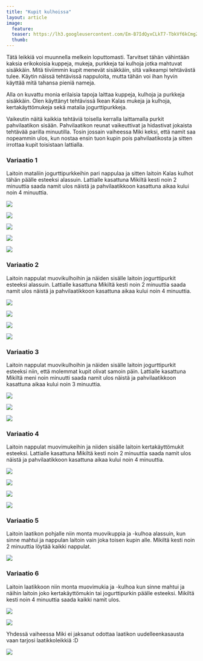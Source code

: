 ```yaml
---
title: "Kupit kulhoissa"
layout: article
image:
  feature:
  teaser: https://lh3.googleusercontent.com/Em-B7IdQyxCLkT7-TbkVf6kCmgZRHR22Nqw1tG3LIwI=w245
  thumb:
---
```


Tätä leikkiä voi muunnella melkein loputtomasti. Tarvitset tähän vähintään kaksia erikokoisia kuppeja, mukeja, purkkeja tai kulhoja jotka mahtuvat sisäkkäin. Mitä tiiviimmin kupit menevät sisäkkäin, sitä vaikeampi tehtävästä tulee. Käytin näissä tehtävissä nappuloita, mutta tähän voi ihan hyvin käyttää mitä tahansa pieniä nameja.

Alla on kuvattu monia erilaisia tapoja laittaa kuppeja, kulhoja ja purkkeja sisäkkäin. Olen käyttänyt tehtävissä Ikean Kalas mukeja ja kulhoja, kertakäyttömukeja sekä matalia jogurttipurkkeja.

Vaikeutin näitä kaikkia tehtäviä toisella kerralla laittamalla purkit pahvilaatikon sisään. Pahvilaatikon reunat vaikeuttivat ja hidastivat jokaista tehtävää parilla minuutilla. Tosin jossain vaiheessa Miki keksi, että namit saa nopeammin ulos, kun nostaa ensin tuon kupin pois pahvilaatikosta ja sitten irrottaa kupit toisistaan lattialla.

### Variaatio 1
Laitoin mataliin jogurttipurkkeihin pari nappulaa ja sitten laitoin Kalas kulhot tähän päälle esteeksi alassuin. Lattialle kasattuna Mikiltä kesti noin 2 minuuttia saada namit ulos näistä ja pahvilaatikkoon kasattuna aikaa kului noin 4 minuuttia.

[![](https://lh3.googleusercontent.com/AojT33Q9SVhrXdR-cjpZotP5RhEOqJSM_uV4Ncy54vM=w800)](https://lh3.googleusercontent.com/AojT33Q9SVhrXdR-cjpZotP5RhEOqJSM_uV4Ncy54vM=s0)

[![](https://lh3.googleusercontent.com/eOWoPOe3UEQ-ceFFqO_nvswjEskHs4ReLSz2X-OvOWc=w800)](https://lh3.googleusercontent.com/eOWoPOe3UEQ-ceFFqO_nvswjEskHs4ReLSz2X-OvOWc=s0)

[![](https://lh3.googleusercontent.com/xav6FdXMGR7T5hIDUVgrpZGlDimGkldAjoUk2T8bHSA=w800)](https://lh3.googleusercontent.com/xav6FdXMGR7T5hIDUVgrpZGlDimGkldAjoUk2T8bHSA=s0)

[![](https://lh3.googleusercontent.com/WAwdKf3ViD4cnIJcbnaNwjaXp4zI3IhWivpQZlQPsR4=w800)](https://lh3.googleusercontent.com/WAwdKf3ViD4cnIJcbnaNwjaXp4zI3IhWivpQZlQPsR4=s0)

[![](https://lh3.googleusercontent.com/skhguHzlrs87BW6RLpPbO0QZDKXmtdO-MWId4ubMB8c=w800)](https://lh3.googleusercontent.com/skhguHzlrs87BW6RLpPbO0QZDKXmtdO-MWId4ubMB8c=s0)

### Variaatio 2
Laitoin nappulat muovikulhoihin ja näiden sisälle laitoin jogurttipurkit esteeksi alassuin. Lattialle kasattuna Mikiltä kesti noin 2 minuuttia saada namit ulos näistä ja pahvilaatikkoon kasattuna aikaa kului noin 4 minuuttia.

[![](https://lh3.googleusercontent.com/5Ml5pky4-4F09BB4-9W-hT5iccCreXwKpIXCoe1AAow=w800)](https://lh3.googleusercontent.com/5Ml5pky4-4F09BB4-9W-hT5iccCreXwKpIXCoe1AAow=s0)

[![](https://lh3.googleusercontent.com/K12pPw75mIYS3n9_6jVuHFeFEYvuM9Vyvq3lFNyS4gA=w800)](https://lh3.googleusercontent.com/K12pPw75mIYS3n9_6jVuHFeFEYvuM9Vyvq3lFNyS4gA=s0)

[![](https://lh3.googleusercontent.com/nnpJcx_iNTFTQQNVdWDltwmP5UvNzh6rAhq6Ec-yQgU=w800)](https://lh3.googleusercontent.com/nnpJcx_iNTFTQQNVdWDltwmP5UvNzh6rAhq6Ec-yQgU=s0)

[![](https://lh3.googleusercontent.com/uBRV9lMwtMXterTaT6nS3l_mPxEq5wUeA3nQu3_M5qU=w800)](https://lh3.googleusercontent.com/uBRV9lMwtMXterTaT6nS3l_mPxEq5wUeA3nQu3_M5qU=s0)

### Variaatio 3
Laitoin nappulat muovikulhoihin ja näiden sisälle laitoin jogurttipurkit esteeksi niin, että molemmat kupit olivat samoin päin. Lattialle kasattuna Mikiltä meni noin minuutti saada namit ulos näistä ja pahvilaatikkoon kasattuna aikaa kului noin 3 minuuttia.

[![](https://lh3.googleusercontent.com/t9mGT3xNPf1k_3ulTkvH0ZktI2Q6aikSJJ6M3bWBJ0I=w800)](https://lh3.googleusercontent.com/t9mGT3xNPf1k_3ulTkvH0ZktI2Q6aikSJJ6M3bWBJ0I=s0)

[![](https://lh3.googleusercontent.com/rQpd7hpwx5FEo_10qiWj6aLZOti3tzDYsen-pYOGvN4=w800)](https://lh3.googleusercontent.com/rQpd7hpwx5FEo_10qiWj6aLZOti3tzDYsen-pYOGvN4=s0)

[![](https://lh3.googleusercontent.com/0FoP2Yzv961VTWkvif460KD2kRGwJ0ZpRVtpvBRnfb8=w800)](https://lh3.googleusercontent.com/0FoP2Yzv961VTWkvif460KD2kRGwJ0ZpRVtpvBRnfb8=s0)

### Variaatio 4
Laitoin nappulat muovimukeihin ja niiden sisälle laitoin kertakäyttömukit esteeksi. Lattialle kasattuna Mikiltä kesti noin 2 minuuttia saada namit ulos näistä ja pahvilaatikkoon kasattuna aikaa kului noin 4 minuuttia.

[![](https://lh3.googleusercontent.com/1SjIuCewFfo1QvFBqei6kTExKbOJncSqxEqQOm4x4yY=w800)](https://lh3.googleusercontent.com/1SjIuCewFfo1QvFBqei6kTExKbOJncSqxEqQOm4x4yY=s0)

[![](https://lh3.googleusercontent.com/Xn8VgJR3fkVb0tpeUZXdo2DcYpnz8f9PBCTf4vLMlU4=w800)](https://lh3.googleusercontent.com/Xn8VgJR3fkVb0tpeUZXdo2DcYpnz8f9PBCTf4vLMlU4=s0)

[![](https://lh3.googleusercontent.com/QoyArlaLAdRWAFvJ1iwnXYatRjgCmzQw1eP1JXB7eQ0=w800)](https://lh3.googleusercontent.com/QoyArlaLAdRWAFvJ1iwnXYatRjgCmzQw1eP1JXB7eQ0=s0)

[![](https://lh3.googleusercontent.com/m9RSJvY7wRx23WB6Qa3Iov3IuD140-y3xCfN3_Cbk-E=w800)](https://lh3.googleusercontent.com/m9RSJvY7wRx23WB6Qa3Iov3IuD140-y3xCfN3_Cbk-E=s0)

### Variaatio 5
Laitoin laatikon pohjalle niin monta muovikuppia ja -kulhoa alassuin, kun sinne mahtui ja nappulan laitoin vain joka toisen kupin alle. Mikiltä kesti noin 2 minuuttia löytää kaikki nappulat.

[![](https://lh3.googleusercontent.com/6h6rBYGyY6sSYp0XnqsNBYDxFcvW2uTkHlg5RqO4BW0=w800)](https://lh3.googleusercontent.com/6h6rBYGyY6sSYp0XnqsNBYDxFcvW2uTkHlg5RqO4BW0=s0)

### Variaatio 6
Laitoin laatikkoon niin monta muovimukia ja -kulhoa kun sinne mahtui ja näihin laitoin joko kertakäyttömukin tai jogurttipurkin päälle esteeksi. Mikiltä kesti noin 4 minuuttia saada kaikki namit ulos.

[![](https://lh3.googleusercontent.com/3SpDmsaaAOv6OA-r35uEd1TQwiOVgK9PsxaBKb4B49I=w800)](https://lh3.googleusercontent.com/3SpDmsaaAOv6OA-r35uEd1TQwiOVgK9PsxaBKb4B49I=s0)

[![](https://lh3.googleusercontent.com/jKawhGygnQhPQVkfJ69OVG5Kxv2fRBusHLuvw7XxtzY=w800)](https://lh3.googleusercontent.com/jKawhGygnQhPQVkfJ69OVG5Kxv2fRBusHLuvw7XxtzY=s0)

Yhdessä vaiheessa Miki ei jaksanut odottaa laatikon uudelleenkasausta vaan tarjosi laatikkoleikkiä :D

[![](https://lh3.googleusercontent.com/1No_ymtu_nZGzXk4NES1ZlrxtL2mJYUCcXTZFrQ47iY=w800)](https://lh3.googleusercontent.com/1No_ymtu_nZGzXk4NES1ZlrxtL2mJYUCcXTZFrQ47iY=s0)
